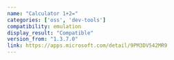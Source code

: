 ```yaml
---
name: "Calculator 1+2="
categories: ['oss', 'dev-tools']
compatibility: emulation
display_result: "Compatible"
version_from: "1.3.7.0"
link: https://apps.microsoft.com/detail/9PM3DV542MR9
---
```

